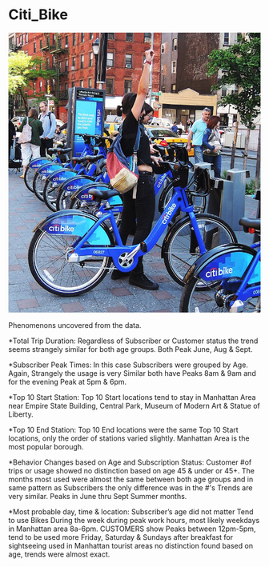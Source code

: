 # Citi_Bike

![Citi-Bikes](citi-bike-station-bikes.jpg)

Phenomenons  uncovered from the data.

*Total Trip Duration:
Regardless of Subscriber or Customer status the trend seems strangely similar for both age groups. 
Both Peak June, Aug & Sept.


*Subscriber Peak Times:
In this case Subscribers were grouped by Age. Again, Strangely the usage is very Similar both have 
Peaks 8am & 9am and for the evening Peak at 5pm & 6pm.


*Top 10 Start Station:
Top 10 Start locations tend to stay in Manhattan Area near Empire State Building, Central Park,
Museum of Modern Art & Statue of Liberty.


*Top 10 End Station:
Top 10 End locations were the same Top 10 Start locations, only the order of stations varied slightly. 
Manhattan Area is the most popular borough.


*Behavior Changes based on Age and Subscription Status:
Customer #of trips or usage showed no distinction based on age 45 & under or 45+. The months most used were almost the same between both age groups and in same pattern as Subscribers the only
difference was in the #'s Trends are very similar. Peaks in June thru Sept Summer months.



*Most probable day, time & location:
Subscriber’s age did not matter Tend to use Bikes During the week during peak work hours, most likely weekdays in Manhattan area 8a-6pm. CUSTOMERS show Peaks between 12pm-5pm, tend to be used more Friday, Saturday & Sundays after breakfast for sightseeing used in Manhattan tourist areas no distinction found based on age, trends were almost exact.


